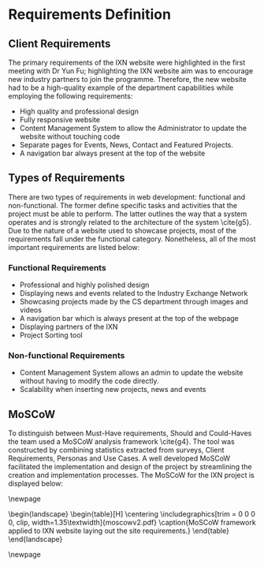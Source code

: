 
# Requirements Definition

## Client Requirements

The primary requirements of the IXN website were highlighted in the first meeting with Dr Yun Fu; highlighting the IXN website aim was to encourage new industry partners to join the programme. Therefore, the new website had to be a high-quality example of the department capabilities while employing the following requirements:

-    High quality and professional design
-    Fully responsive website
-    Content Management System to allow the Administrator to update the website without touching code
-    Separate pages for Events, News, Contact and Featured Projects.
-    A navigation bar always present at the top of the website

## Types of Requirements
There are two types of requirements in web development: functional and non-functional. The former define specific tasks and activities that the project must be able to perform. The latter outlines the way that a system operates and is strongly related to the architecture of the system \cite{g5}. Due to the nature of a website used to showcase projects, most of the requirements fall under the functional category. Nonetheless, all of the most important requirements are listed below:

### Functional Requirements

-    Professional and highly polished design
-    Displaying news and events related to the Industry Exchange Network
-    Showcasing projects made by the CS department through images and videos
-    A navigation bar which is always present at the top of the webpage
-    Displaying partners of the IXN
-    Project Sorting tool

### Non-functional Requirements

-    Content Management System allows an admin to update the website without having to modify the code directly.
-    Scalability when inserting new projects, news and events

## MoSCoW

To distinguish between Must-Have requirements, Should and Could-Haves the team used a MoSCoW analysis framework \cite{g4}. The tool was constructed by combining statistics extracted from surveys, Client Requirements, Personas and Use Cases. A well developed MoSCoW facilitated the implementation and design of the project by streamlining the creation and implementation processes. The MoSCoW for the IXN project is displayed below:

\newpage

\begin{landscape}
\begin{table}[H]
      \centering
      \includegraphics[trim = 0 0 0 0, clip, width=1.35\textwidth]{moscowv2.pdf}
      \caption{MoSCoW framework applied to IXN website laying out the site requirements.}
 \end{table}
 \end{landscape}

\newpage